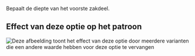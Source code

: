 Bepaalt de diepte van het voorste zakdeel.

## Effect van deze optie op het patroon

![Deze afbeelding toont het effect van deze optie door meerdere varianten die een andere waarde hebben voor deze optie te vervangen](charlie_frontpocketdepth_sample.svg "Effect van deze optie op het patroon")
